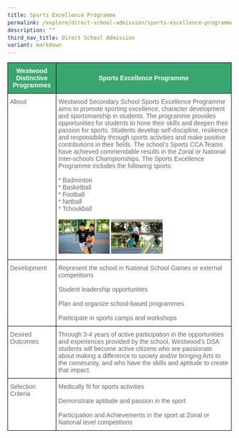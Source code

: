 ```yaml
---
title: Sports Excellence Programme
permalink: /explore/direct-school-admission/sports-excellence-programme/
description: ""
third_nav_title: Direct School Admission
variant: markdown
---
```

<style type="text/css">
.tg  {border-collapse:collapse;border-spacing:0;}
.tg td{border-color:black;border-style:solid;border-width:1px;font-family:Arial, sans-serif;font-size:14px;
  overflow:hidden;padding:10px 5px;word-break:normal;}
.tg th{border-color:black;border-style:solid;border-width:1px;font-family:Arial, sans-serif;font-size:14px;
  font-weight:normal;overflow:hidden;padding:10px 5px;word-break:normal;}
.tg .tg-k0s0{background-color:#3AA66F;color:#FFF;font-weight:bold;text-align:center;vertical-align:middle}
.tg .tg-zqva{background-color:#FFF;color:#666;text-align:left;vertical-align:top}
.tg .tg-cmm0{background-color:#FFF;color:#666;text-align:left;vertical-align:top}
</style>
<table class="tg">
<thead>
  <tr>
    <th class="tg-k0s0"><span style="color:#FFF;background-color:#3AA66F">Westwood Distinctive Programmes</span></th>
    <th class="tg-k0s0"><span style="color:#FFF;background-color:#3AA66F">Sports Excellence Programme</span></th>
  </tr>
</thead>
<tbody>
	<tr>
    <td class="tg-zqva">About</td>
    <td class="tg-cmm0">Westwood Secondary School Sports Excellence Programme aims to promote sporting excellence, character development and sportsmanship in students.
The programme provides opportunities for students to hone their skills and deepen their passion for sports. Students develop self-discipline, resilience and responsibility through sports activities and make positive contributions in their fields.
The school’s Sports CCA Teams have achieved commendable results in the Zonal or National Inter-schools Championships.
The Sports Excellence Programme includes the following sports:<br><br>
* Badminton<br>
* Basketball <br>
* Football<br>
* Netball<br>
* Tchoukball<br><br>
			<img src="/images/dsa%20sep.jpg" width="30%">
			<img src="/images/dsa%20sep2.jpg" width="30%">
</td></tr>
  <tr>
    <td class="tg-zqva">Development</td><td class="tg-cmm0">
Represent the school in National School Games or external competitions<br><br>
Student leadership opportunities<br><br>
Plan and organize school-based programmes<br><br>
Participate in sports camps and workshops<br>
</td>
  </tr>
	 <tr><td class="tg-zqva">Desired Outcomes</td>
    <td class="tg-cmm0">Through 3-4 years of active participation in the opportunities and experiences provided by the school, Westwood’s DSA students will become active citizens who are passionate about making a difference to society and/or bringing Arts to the community, and who have the skills and aptitude to create that impact.<br>
		 </td></tr><tr><td class="tg-zqva">Selection Criteria</td>
<td class="tg-cmm0">
Medically fit for sports activities<br><br>
Demonstrate aptitude and passion in the sport<br><br>
Participation and Achievements in the sport at Zonal or National level competitions</td>
</tr></tbody>
</table>

